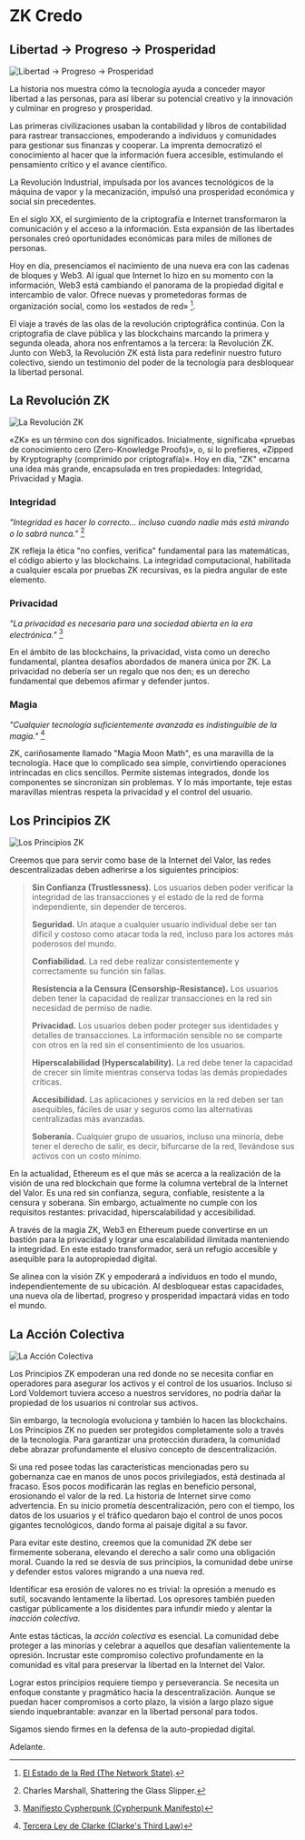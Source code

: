 # ZK Credo

## Libertad → Progreso → Prosperidad

![Libertad → Progreso → Prosperidad](freedom-progress-prosperity.jpeg)

La historia nos muestra cómo la tecnología ayuda a conceder mayor libertad a las personas, para así liberar su potencial creativo y la innovación y culminar en progreso y prosperidad.

Las primeras civilizaciones usaban la contabilidad y libros de contabilidad para rastrear transacciones, empoderando a individuos y comunidades para gestionar sus finanzas y cooperar. La imprenta democratizó el conocimiento al hacer que la información fuera accesible, estimulando el pensamiento crítico y el avance científico.

La Revolución Industrial, impulsada por los avances tecnológicos de la máquina de vapor y la mecanización, impulsó una prosperidad económica y social sin precedentes.

En el siglo XX, el surgimiento de la criptografía e Internet transformaron la comunicación y el acceso a la información. Esta expansión de las libertades personales creó oportunidades económicas para miles de millones de personas.

Hoy en día, presenciamos el nacimiento de una nueva era con las cadenas de bloques y Web3. Al igual que Internet lo hizo en su momento con la información, Web3 está cambiando el panorama de la propiedad digital e intercambio de valor. Ofrece nuevas y prometedoras formas de organización social, como los «estados de red» [^1].

El viaje a través de las olas de la revolución criptográfica continúa. Con la criptografía de clave pública y las blockchains marcando la primera y segunda oleada, ahora nos enfrentamos a la tercera: la Revolución ZK. Junto con Web3, la Revolución ZK está lista para redefinir nuestro futuro colectivo, siendo un testimonio del poder de la tecnología para desbloquear la libertad personal.

## La Revolución ZK

![La Revolución ZK](zk-revolution.jpeg)

 «ZK» es un término con dos significados. Inicialmente, significaba «pruebas de conocimiento cero (Zero-Knowledge Proofs)», o, si lo prefieres, «Zipped by Kryptography (comprimido por criptografía)». Hoy en día, "ZK" encarna una idea más grande, encapsulada en tres propiedades: Integridad, Privacidad y Magia.

### Integridad

*"Integridad es hacer lo correcto... incluso cuando nadie más está mirando o lo sabrá nunca."* [^3]

ZK refleja la ética "no confíes, verifica" fundamental para las matemáticas, el código abierto y las blockchains. La integridad computacional, habilitada a cualquier escala por pruebas ZK recursivas, es la piedra angular de este elemento.

### Privacidad

*"La privacidad es necesaria para una sociedad abierta en la era electrónica."* [^4]

En el ámbito de las blockchains, la privacidad, vista como un derecho fundamental, plantea desafíos abordados de manera única por ZK. La privacidad no debería ser un regalo que nos den; es un derecho fundamental que debemos afirmar y defender juntos.

### Magia

*"Cualquier tecnología suficientemente avanzada es indistinguible de la magia."* [^5]

ZK, cariñosamente llamado "Magia Moon Math", es una maravilla de la tecnología. Hace que lo complicado sea simple, convirtiendo operaciones intrincadas en clics sencillos. Permite sistemas integrados, donde los componentes se sincronizan sin problemas. Y lo más importante, teje estas maravillas mientras respeta la privacidad y el control del usuario.

## Los Principios ZK

![Los Principios ZK](zk-principles.jpeg)

Creemos que para servir como base de la Internet del Valor, las redes descentralizadas deben adherirse a los siguientes principios:

> **Sin Confianza (Trustlessness).** Los usuarios deben poder verificar la integridad de las transacciones y el estado de la red de forma independiente, sin depender de terceros.
>
> **Seguridad.** Un ataque a cualquier usuario individual debe ser tan difícil y costoso como atacar toda la red, incluso para los actores más poderosos del mundo.
>
> **Confiabilidad.** La red debe realizar consistentemente y correctamente su función sin fallas.
>
> **Resistencia a la Censura (Censorship-Resistance).** Los usuarios deben tener la capacidad de realizar transacciones en la red sin necesidad de permiso de nadie.
>
> **Privacidad.** Los usuarios deben poder proteger sus identidades y detalles de transacciones. La información sensible no se comparte con otros en la red sin el consentimiento de los usuarios.
>
> **Hiperscalabilidad (Hyperscalability).** La red debe tener la capacidad de crecer sin límite mientras conserva todas las demás propiedades críticas.
>
> **Accesibilidad.** Las aplicaciones y servicios en la red deben ser tan asequibles, fáciles de usar y seguros como las alternativas centralizadas más avanzadas.
>
> **Soberanía.** Cualquier grupo de usuarios, incluso una minoría, debe tener el derecho de salir, es decir, bifurcarse de la red, llevándose sus activos con un costo mínimo.

En la actualidad, Ethereum es el que más se acerca a la realización de la visión de una red blockchain que forme la columna vertebral de la Internet del Valor. Es una red sin confianza, segura, confiable, resistente a la censura y soberana. Sin embargo, actualmente no cumple con los requisitos restantes: privacidad, hiperscalabilidad y accesibilidad.

A través de la magia ZK, Web3 en Ethereum puede convertirse en un bastión para la privacidad y lograr una escalabilidad ilimitada manteniendo la integridad. En este estado transformador, será un refugio accesible y asequible para la autopropiedad digital.

Se alinea con la visión ZK y empoderará a individuos en todo el mundo, independientemente de su ubicación. Al desbloquear estas capacidades, una nueva ola de libertad, progreso y prosperidad impactará vidas en todo el mundo.

## La Acción Colectiva

![La Acción Colectiva](the-collective-action.jpeg)

Los Principios ZK empoderan una red donde no se necesita confiar en operadores para asegurar los activos y el control de los usuarios. Incluso si Lord Voldemort tuviera acceso a nuestros servidores, no podría dañar la propiedad de los usuarios ni controlar sus activos.

Sin embargo, la tecnología evoluciona y también lo hacen las blockchains. Los Principios ZK no pueden ser protegidos completamente solo a través de la tecnología. Para garantizar una protección duradera, la comunidad debe abrazar profundamente el elusivo concepto de descentralización.

Si una red posee todas las características mencionadas pero su gobernanza cae en manos de unos pocos privilegiados, está destinada al fracaso. Esos pocos modificarán las reglas en beneficio personal, erosionando el valor de la red. La historia de Internet sirve como advertencia. En su inicio prometía descentralización, pero con el tiempo, los datos de los usuarios y el tráfico quedaron bajo el control de unos pocos gigantes tecnológicos, dando forma al paisaje digital a su favor.

Para evitar este destino, creemos que la comunidad ZK debe ser firmemente soberana, elevando el derecho a salir como una obligación moral. Cuando la red se desvía de sus principios, la comunidad debe unirse y defender estos valores migrando a una nueva red.

Identificar esa erosión de valores no es trivial: la opresión a menudo es sutil, socavando lentamente la libertad. Los opresores también pueden castigar públicamente a los disidentes para infundir miedo y alentar la *inacción colectiva*.

Ante estas tácticas, la *acción colectiva* es esencial. La comunidad debe proteger a las minorías y celebrar a aquellos que desafían valientemente la opresión. Incrustar este compromiso colectivo profundamente en la comunidad es vital para preservar la libertad en la Internet del Valor.

Lograr estos principios requiere tiempo y perseverancia. Se necesita un enfoque constante y pragmático hacia la descentralización. Aunque se puedan hacer compromisos a corto plazo, la visión a largo plazo sigue siendo inquebrantable: avanzar en la libertad personal para todos.

Sigamos siendo firmes en la defensa de la auto-propiedad digital.

Adelante. 

[^1]: [El Estado de la Red (The Network State)](https://thenetworkstate.com/the-network-state-in-one-sentence).
[^2]: [Comprimido por Criptografía (Zipped by Kryptography)](https://twitter.com/vitalikbuterin/status/1309298689156866048)
[^3]: Charles Marshall, Shattering the Glass Slipper.
[^4]: [Manifiesto Cypherpunk (Cypherpunk Manifesto)](https://nakamotoinstitute.org/static/docs/cypherpunk-manifesto.txt)
[^5]: [Tercera Ley de Clarke (Clarke's Third Law)](https://en.wikipedia.org/wiki/Clarke%27s_three_laws)
